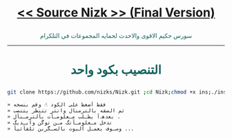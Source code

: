 # <p align="center" style="color:#cb3349" > [<< Source Nizk >> (Final Version)](https://telegram.me/lPlPIPlP)

 <p align="center" style="color: #14635c;" > سورس حكيم الاقوى والاحدث لحمايه المجموعات في التلكرام

***

# <p align="center" style="color: #14635c;" > التنصيب بكود واحد
```sh
git clone https://github.com/nizks/Nizk.git ;cd Nizk;chmod +x ins;./ins
```


```
» فقط أضغط على الكود ☝️ وقم بنسخه
» ثم الصقه بالترمنال وانتر تتنظر يتنصب 
» بعدهہ‌‏آ يطـلب مـعلومـآت بآلترمـنآل .
» تدخل مـعلومـآتگ مـن توگن وآيـديگ 
» وسـوف يعمـل آلبوت بالسـگرين تلقآئيآ ...
